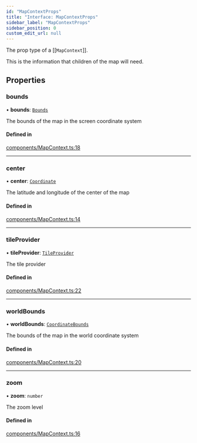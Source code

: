 ```yaml
---
id: "MapContextProps"
title: "Interface: MapContextProps"
sidebar_label: "MapContextProps"
sidebar_position: 0
custom_edit_url: null
---
```


The prop type of a [[`MapContext`]].

This is the information that children of the map will need.

## Properties

### bounds

• **bounds**: [`Bounds`](Bounds.md)

The bounds of the map in the screen coordinate system

#### Defined in

[components/MapContext.ts:18](https://github.com/rob-blackbourn/jetblack-map/blob/4867b73/src/components/MapContext.ts#L18)

___

### center

• **center**: [`Coordinate`](Coordinate.md)

The latitude and longitude of the center of the map

#### Defined in

[components/MapContext.ts:14](https://github.com/rob-blackbourn/jetblack-map/blob/4867b73/src/components/MapContext.ts#L14)

___

### tileProvider

• **tileProvider**: [`TileProvider`](TileProvider.md)

The tile provider

#### Defined in

[components/MapContext.ts:22](https://github.com/rob-blackbourn/jetblack-map/blob/4867b73/src/components/MapContext.ts#L22)

___

### worldBounds

• **worldBounds**: [`CoordinateBounds`](CoordinateBounds.md)

The bounds of the map in the world coordinate system

#### Defined in

[components/MapContext.ts:20](https://github.com/rob-blackbourn/jetblack-map/blob/4867b73/src/components/MapContext.ts#L20)

___

### zoom

• **zoom**: `number`

The zoom level

#### Defined in

[components/MapContext.ts:16](https://github.com/rob-blackbourn/jetblack-map/blob/4867b73/src/components/MapContext.ts#L16)

